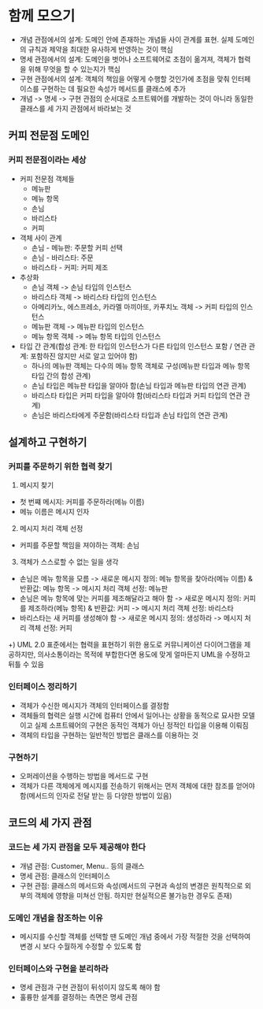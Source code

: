# 함께 모으기

- 개념 관점에서의 설계: 도메인 안에 존재하는 개념들 사이 관계를 표현. 실제 도메인의 규칙과 제약을 최대한 유사하게 반영하는 것이 핵심
- 명세 관점에서의 설계: 도메인을 벗어나 소프트웨어로 초점이 옮겨져, 객체가 협력을 위해 무엇을 할 수 있는지가 핵심
- 구현 관점에서의 설계: 객체의 책임을 어떻게 수행할 것인가에 초점을 맞춰 인터페이스를 구현하는 데 필요한 속성가 메서드를 클래스에 추가
- 개념 -> 명세 -> 구현 관점의 순서대로 소프트웨어를 개발하는 것이 아니라 동일한 클래스를 세 가지 관점에서 바라보는 것

## 커피 전문점 도메인

### 커피 전문점이라는 세상

- 커피 전문점 객체들
  - 메뉴판
  - 메뉴 항목
  - 손님
  - 바리스타
  - 커피
- 객체 사이 관계
  - 손님 - 메뉴판: 주문할 커피 선택
  - 손님 - 바리스타: 주문
  - 바리스타 - 커피: 커피 제조
- 추상화
  - 손님 객체 -> 손님 타입의 인스턴스
  - 바리스타 객체 -> 바리스타 타입의 인스턴스
  - 아메리카노, 에스프레소, 카라멜 마끼아또, 카푸치노 객체 -> 커피 타입의 인스턴스
  - 메뉴판 객체 -> 메뉴판 타입의 인스턴스
  - 메뉴 항목 객체 -> 메뉴 항목 타입의 인스턴스
- 타입 간 관계(합성 관계: 한 타입의 인스턴스가 다른 타입의 인스턴스 포함 / 연관 관계: 포함하진 않지만 서로 알고 있어야 함)
  - 하나의 메뉴판 객체는 다수의 메뉴 항목 객체로 구성(메뉴판 타입과 메뉴 항목 타입 간의 합성 관계)
  - 손님 타입은 메뉴판 타입을 알야아 함(손님 타입과 메뉴판 타입의 연관 관계)
  - 바리스타 타입은 커피 타입을 알아야 함(바리스타 타입과 커피 타입의 연관 관계)
  - 손님은 바리스타에게 주문함(바리스타 타입과 손님 타입의 연관 관계)

## 설계하고 구현하기

### 커피를 주문하기 위한 협력 찾기

1. 메시지 찾기

- 첫 번쨰 메시지: 커피를 주문하라(메뉴 이름)
- 메뉴 이름은 메시지 인자

2. 메시지 처리 객체 선정

- 커피를 주문할 책임을 져야하는 객체: 손님

3. 객체가 스스로할 수 없는 일을 생각

- 손님은 메뉴 항목을 모름 -> 새로운 메시지 정의: 메뉴 항목을 찾아라(메뉴 이름) & 반환값: 메뉴 항목 -> 메시지 처리 객체 선정: 메뉴판
- 손님은 메뉴 항목에 맞는 커피를 제조해달라고 해아 함 -> 새로운 메시지 정의: 커피를 제조하라(메뉴 항목) & 반환값: 커피 -> 메시지 처리 객체 선정: 바리스타
- 바리스타는 새 커피를 생성해야 함 -> 새로운 메시지 정의: 생성하라 -> 메시지 처리 객체 선정: 커피

+) UML 2.0 표준에서는 협력을 표현하기 위한 용도로 커뮤니케이션 다이어그램을 제공하지만, 의사소통이라는 목적에 부합한다면 용도에 맞게 얼마든지 UML을 수정하고 뒤틀 수 있음

### 인터페이스 정리하기

- 객체가 수신한 메시지가 객체의 인터페이스를 결정함
- 객체들의 협력은 실행 시간에 컴퓨터 안에서 일어나는 상황을 동적으로 묘사한 모델이고 실제 소프트웨어의 구현은 동적인 객체가 아닌 정적인 타입을 이용해 이뤄짐
- 객체의 타입을 구현하는 일반적인 방법은 클래스를 이용하는 것

### 구현하기

- 오퍼레이션을 수행하는 방법을 메서드로 구현
- 객체가 다른 객체에게 메시지를 전송하기 위해서는 먼저 객체에 대한 참조를 얻어야 함(메서드의 인자로 전달 받는 등 다양한 방법이 있음)

## 코드의 세 가지 관점

### 코드는 세 가지 관점을 모두 제공해야 한다

- 개념 관점: Customer, Menu.. 등의 클래스
- 명세 관점: 클래스의 인터페이스
- 구현 관점: 클래스의 메서드와 속성(메서드의 구현과 속성의 변경은 원칙적으로 외부의 객체에 영향을 미쳐선 안됨. 하지만 현실적으론 불가능한 경우도 존재)

### 도메인 개념을 참조하는 이유

- 메시지를 수신할 객체를 선택할 땐 도메인 개념 중에서 가장 적절한 것을 선택하여 변경 시 보다 수월하게 수정할 수 있도록 함

### 인터페이스와 구현을 분리하라

- 명세 관점과 구현 관점이 뒤섞이지 않도록 해야 함
- 훌륭한 설계를 결정하는 측면은 명세 관점
